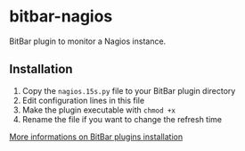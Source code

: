 # bitbar-nagios
BitBar plugin to monitor a Nagios instance.

## Installation

1. Copy the `nagios.15s.py` file to your BitBar plugin directory
2. Edit configuration lines in this file
2. Make the plugin executable with `chmod +x`
3. Rename the file if you want to change the refresh time

[More informations on BitBar plugins installation](https://github.com/matryer/bitbar#installing-plugins)
